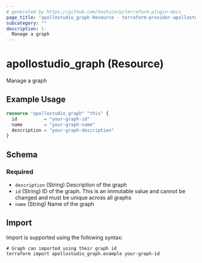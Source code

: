 ```yaml
---
# generated by https://github.com/hashicorp/terraform-plugin-docs
page_title: "apollostudio_graph Resource - terraform-provider-apollostudio"
subcategory: ""
description: |-
  Manage a graph
---
```


# apollostudio_graph (Resource)

Manage a graph

## Example Usage

```terraform
resource "apollostudio_graph" "this" {
  id          = "your-graph-id"
  name        = "your-graph-name"
  description = "your-graph-description"
}
```

<!-- schema generated by tfplugindocs -->
## Schema

### Required

- `description` (String) Description of the graph
- `id` (String) ID of the graph. This is an immutable value and cannot be changed and must be unique across all graphs
- `name` (String) Name of the graph

## Import

Import is supported using the following syntax:

```shell
# Graph can imported using their graph id
terraform import apollostudio_graph.example your-graph-id
```
